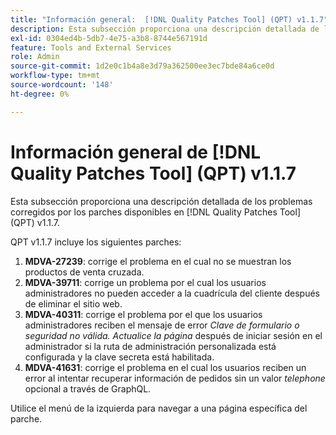 ```yaml
---
title: "Información general:  [!DNL Quality Patches Tool] (QPT) v1.1.7"
description: Esta subsección proporciona una descripción detallada de los problemas corregidos por los parches disponibles en  [!DNL Quality Patches Tool] (QPT) v1.1.7.
exl-id: 0304ed4b-5db7-4e75-a3b8-8744e567191d
feature: Tools and External Services
role: Admin
source-git-commit: 1d2e0c1b4a8e3d79a362500ee3ec7bde84a6ce0d
workflow-type: tm+mt
source-wordcount: '148'
ht-degree: 0%

---
```


# Información general de [!DNL Quality Patches Tool] (QPT) v1.1.7

Esta subsección proporciona una descripción detallada de los problemas corregidos por los parches disponibles en [!DNL Quality Patches Tool] (QPT) v1.1.7.

QPT v1.1.7 incluye los siguientes parches:

1. **MDVA-27239**: corrige el problema en el cual no se muestran los productos de venta cruzada.
1. **MDVA-39711**: corrige un problema por el cual los usuarios administradores no pueden acceder a la cuadrícula del cliente después de eliminar el sitio web.
1. **MDVA-40311**: corrige el problema por el que los usuarios administradores reciben el mensaje de error *Clave de formulario o seguridad no válida. Actualice la página* después de iniciar sesión en el administrador si la ruta de administración personalizada está configurada y la clave secreta está habilitada.
1. **MDVA-41631**: corrige el problema en el cual los usuarios reciben un error al intentar recuperar información de pedidos sin un valor *telephone* opcional a través de GraphQL.


Utilice el menú de la izquierda para navegar a una página específica del parche.
